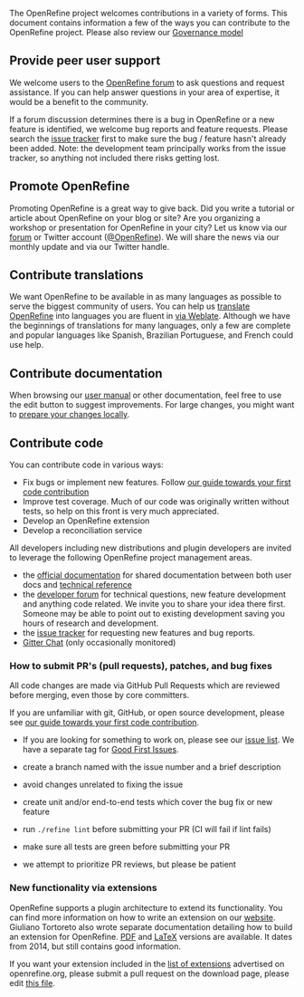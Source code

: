 The OpenRefine project welcomes contributions in a variety of forms.
This document contains information a few of the ways you can contribute to the OpenRefine project.
Please also review our [Governance model](https://github.com/OpenRefine/OpenRefine/blob/master/GOVERNANCE.md)

## Provide peer user support

We welcome users to the [OpenRefine forum](https://forum.openrefine.org/) to ask questions and request assistance.
If you can help answer questions in your area of expertise, it would be a benefit to the community.

If a forum discussion determines there is a bug in OpenRefine or a new feature is identified,
we welcome bug reports and feature requests. Please search the [issue tracker](https://github.com/OpenRefine/OpenRefine/issues) first to make sure
the bug / feature hasn't already been added. Note: the development team principally works from the issue
tracker, so anything not included there risks getting lost.

## Promote OpenRefine

Promoting OpenRefine is a great way to give back. Did you write a tutorial or article about OpenRefine on your blog or site?
Are you organizing a workshop or presentation for OpenRefine in your city? Let us know via our [forum](https://forum.openrefine.org/) or Twitter account ([@OpenRefine](http://twitter.com/OpenRefine)).
We will share the news via our monthly update and via our Twitter handle.

## Contribute translations

We want OpenRefine to be available in as many languages as possible to serve
the biggest community of users. You can help us [translate OpenRefine](https://docs.openrefine.org/technical-reference/translating-ui) into languages you are fluent in [via Weblate](https://hosted.weblate.org/engage/openrefine/?utm_source=widget).
Although we have the beginnings of translations for many languages, only a few are complete and popular languages
like Spanish, Brazilian Portuguese, and French could use help.

## Contribute documentation

When browsing our [user manual](https://openrefine.org/docs/) or other documentation, feel free to use the edit button to suggest improvements. For large changes, you might want to [prepare your changes locally](https://openrefine.org/docs/technical-reference/documentation-contributions).

##  Contribute code 

You can contribute code in various ways:
- Fix bugs or implement new features. Follow [our guide towards your first code contribution](https://openrefine.org/docs/technical-reference/code-contributions)
- Improve test coverage. Much of our code was originally written without tests, so help on this front is very much appreciated.
- Develop an OpenRefine extension
- Develop a reconciliation service

All developers including new distributions and plugin developers are invited to leverage the following OpenRefine project management areas.
- the [official documentation](https://openrefine.org/docs/) for shared documentation between both user docs and [technical reference](https://docs.openrefine.org/technical-reference/contributing)
- the [developer forum](https://forum.openrefine.org/c/dev/8) for technical questions, new feature development and anything code related. We invite you to share your idea there first. Someone may be able to point out to existing development saving you hours of research and development.
- the [issue tracker](https://github.com/OpenRefine/OpenRefine/issues) for requesting new features and bug reports.
- [Gitter Chat](https://gitter.im/OpenRefine/OpenRefine) (only occasionally monitored)

### How to submit PR's (pull requests), patches, and bug fixes

All code changes are made via GitHub Pull Requests which are reviewed before merging, even those by core committers.

If you are unfamiliar with git, GitHub, or open source development, please see [our guide towards your first code contribution](https://openrefine.org/docs/technical-reference/code-contributions).

- If you are looking for something to work on, please see our [issue list](https://github.com/OpenRefine/OpenRefine/issues). We have a separate tag for [Good First Issues](https://github.com/OpenRefine/OpenRefine/issues?q=is%3Aopen+is%3Aissue+label%3A%22Good+First+Issue%22).

- create a branch named with the issue number and a brief description
- avoid changes unrelated to fixing the issue
- create unit and/or end-to-end tests which cover the bug fix or new feature
- run `./refine lint` before submitting your PR (CI will fail if lint fails)
- make sure all tests are green before submitting your PR
- we attempt to prioritize PR reviews, but please be patient

### New functionality via extensions

OpenRefine supports a plugin architecture to extend its functionality. You can find more information on how to write
an extension on our [website](https://openrefine.org/docs/technical-reference/writing-extensions).
Giuliano Tortoreto also wrote separate documentation detailing how to build an extension for OpenRefine.
[PDF](https://github.com/giTorto/OpenRefineExtensionDoc/blob/master/main.pdf) and [LaTeX](https://github.com/giTorto/OpenRefineExtensionDoc/) versions are available. It dates from 2014, but still contains good information.

If you want your extension included in the [list of extensions](https://openrefine.org/extensions) advertised on openrefine.org,
please submit a pull request on the download page, please edit [this file](https://github.com/OpenRefine/openrefine.org/blob/master/src/pages/extensions.md).
